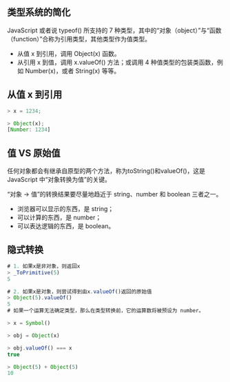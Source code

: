 ## 类型系统的简化
JavaScript 或者说 typeof() 所支持的 7 种类型，其中的“对象（object）”与“函数（function）”合称为引用类型，其他类型作为值类型。

+ 从值 x 到引用，调用 Object(x) 函数。
+ 从引用 x 到值，调用 x.valueOf() 方法；或调用 4 种值类型的包装类函数，例如 Number(x)，或者 String(x) 等等。

## 从值 x 到引用
```javascript
> x = 1234;

> Object(x);
[Number: 1234]
```

## 值 VS 原始值
任何对象都会有继承自原型的两个方法，称为toString()和valueOf()，这是 JavaScript 中“对象转换为值”的关键。



“对象 -> 值”的转换结果要尽量地趋近于 string、number 和 boolean 三者之一。

+ 浏览器可以显示的东西，是 string；
+ 可以计算的东西，是 number；
+ 可以表达逻辑的东西，是 boolean。

## 隐式转换
```javascript
# 1. 如果x是非对象，则返回x
> _ToPrimitive(5)
5

# 2. 如果x是对象，则尝试得到由x.valueOf()返回的原始值
> Object(5).valueOf()
5
# 如果一个运算无法确定类型，那么在类型转换前，它的运算数将被预设为 number。

> x = Symbol()

> obj = Object(x)

> obj.valueOf() === x
true

> Object(5) + Object(5)
10
```

